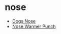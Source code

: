 # nose

 * [Dogs Nose](../index/d/dogs-nose-200234.json)
 * [Nose Warmer Punch](../index/n/nose-warmer-punch-102338.json)
